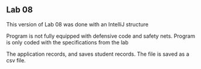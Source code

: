 ## Lab 08

This version of Lab 08 was done with an IntelliJ structure

Program is not fully equipped with defensive code and safety nets.
Program is only coded with the specifications from the lab

The application records, and saves student records. The file is saved as a csv file.
